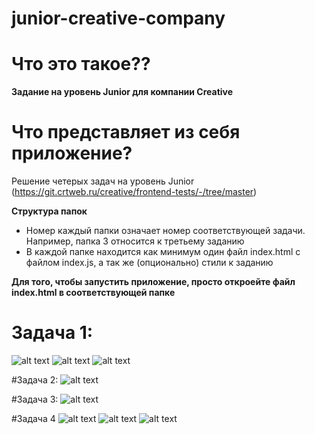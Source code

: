 # junior-creative-company

# Что это такое??
**Задание на уровень Junior для компании  Creative**

# Что представляет из себя приложение?

Решение четерых задач на уровень Junior (https://git.crtweb.ru/creative/frontend-tests/-/tree/master)

**Структура папок**

-   Номер каждый папки означает номер соответствующей задачи. Например, папка 3 относится к третьему заданию
-   В каждой папке находится как минимум один файл index.html с файлом index.js, а так же (опционально) стили к заданию

**Для того, чтобы запустить приложение, просто откроейте файл index.html в соответствующей папке**


# Задача 1:
![alt text](https://i.ibb.co/1rrXX2D/1.png 'Logo')
![alt text](https://i.ibb.co/BLF8Y3b/2.png 'Logo')
![alt text](https://i.ibb.co/p4QwqdC/3.png 'Logo')


#Задача 2:
![alt text](https://i.ibb.co/QHzzH8P/1.png 'Logo')


#Задача 3:
![alt text](https://i.ibb.co/mXy8C4x/1.png 'Logo')


#Задача 4
![alt text](https://i.ibb.co/1sRBcR4/1.png 'Logo')
![alt text](https://i.ibb.co/FmZt0ym/2.png 'Logo')
![alt text](https://i.ibb.co/zPKHJmF/3.png 'Logo')
